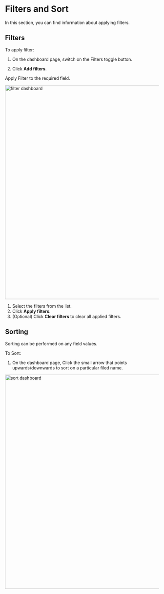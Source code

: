 # Filters and Sort

In this section, you can find information about applying filters.

## Filters

To apply filter:

1. On the dashboard page, switch on the Filters toggle button.

1. Click **Add filters**.

Apply Filter to the required field.

   <img src="../images/filter-dashboard.png" alt="filter dashboard" width="700" height="700"/>

1. Select the filters from the list.
1. Click **Apply filters**.
1. (Optional) Click **Clear filters** to clear all applied filters.

## Sorting

Sorting can be performed on any field values.  

To Sort:

1. On the dashboard page, Click the small arrow that points upwards/downwards to sort on a particular filed name. 

<img src="../images/filter-sort-dashboard.png" alt="sort dashboard" width="700" height="700"/>
